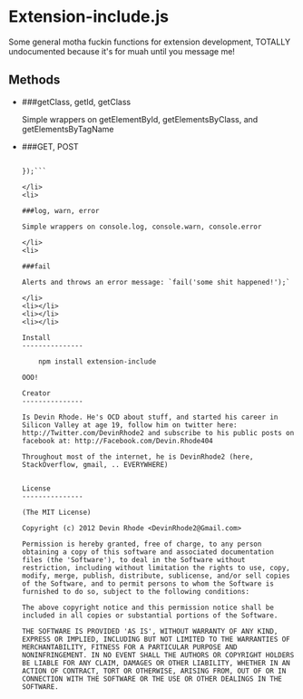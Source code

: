 Extension-include.js
=================

Some general motha fuckin functions for extension development, TOTALLY undocumented because it's for muah until you message me!

Methods
---------------

<ul>
<li>
###getClass, getId, getClass

Simple wrappers on getElementById, getElementsByClass, and getElementsByTagName

</li>
<li>

###GET, POST

```GET('url', function(responseText, fullXhr){
  
});```

</li>
<li>

###log, warn, error

Simple wrappers on console.log, console.warn, console.error

</li>
<li>

###fail

Alerts and throws an error message: `fail('some shit happened!');`

</li>
<li></li>
<li></li>
<li></li>

Install
---------------

    npm install extension-include

OOO!

Creator
---------------

Is Devin Rhode. He's OCD about stuff, and started his career in Silicon Valley at age 19, follow him on twitter here: http://Twitter.com/DevinRhode2 and subscribe to his public posts on facebook at: http://Facebook.com/Devin.Rhode404

Throughout most of the internet, he is DevinRhode2 (here, StackOverflow, gmail, .. EVERYWHERE)


License
---------------

(The MIT License)

Copyright (c) 2012 Devin Rhode <DevinRhode2@Gmail.com>

Permission is hereby granted, free of charge, to any person obtaining a copy of this software and associated documentation files (the 'Software'), to deal in the Software without restriction, including without limitation the rights to use, copy, modify, merge, publish, distribute, sublicense, and/or sell copies of the Software, and to permit persons to whom the Software is furnished to do so, subject to the following conditions:

The above copyright notice and this permission notice shall be included in all copies or substantial portions of the Software.

THE SOFTWARE IS PROVIDED 'AS IS', WITHOUT WARRANTY OF ANY KIND, EXPRESS OR IMPLIED, INCLUDING BUT NOT LIMITED TO THE WARRANTIES OF MERCHANTABILITY, FITNESS FOR A PARTICULAR PURPOSE AND NONINFRINGEMENT. IN NO EVENT SHALL THE AUTHORS OR COPYRIGHT HOLDERS BE LIABLE FOR ANY CLAIM, DAMAGES OR OTHER LIABILITY, WHETHER IN AN ACTION OF CONTRACT, TORT OR OTHERWISE, ARISING FROM, OUT OF OR IN CONNECTION WITH THE SOFTWARE OR THE USE OR OTHER DEALINGS IN THE SOFTWARE.